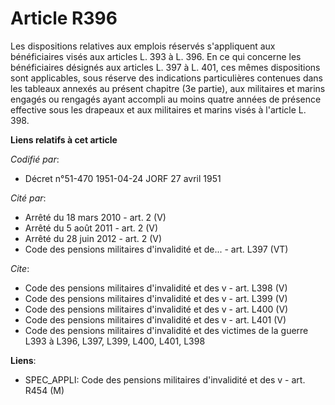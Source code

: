 # Article R396

Les dispositions relatives aux emplois réservés s'appliquent aux bénéficiaires visés aux articles L. 393 à L. 396. En ce qui
concerne les bénéficiaires désignés aux articles L. 397 à L. 401, ces mêmes dispositions sont applicables, sous réserve des
indications particulières contenues dans les tableaux annexés au présent chapitre (3e partie), aux militaires et marins
engagés ou rengagés ayant accompli au moins quatre années de présence effective sous les drapeaux et aux militaires et marins
visés à l'article L. 398.

**Liens relatifs à cet article**

_Codifié par_:

  - Décret n°51-470 1951-04-24 JORF 27 avril 1951

_Cité par_:

  - Arrêté du 18 mars 2010 - art. 2 (V)
  - Arrêté du 5 août 2011 - art. 2 (V)
  - Arrêté du 28 juin 2012 - art. 2 (V)
  - Code des pensions militaires d'invalidité et de... - art. L397 (VT)

_Cite_:

  - Code des pensions militaires d'invalidité et des v - art. L398 (V)
  - Code des pensions militaires d'invalidité et des v - art. L399 (V)
  - Code des pensions militaires d'invalidité et des v - art. L400 (V)
  - Code des pensions militaires d'invalidité et des v - art. L401 (V)
  - Code des pensions militaires d'invalidité et des victimes de la guerre L393 à L396, L397, L399, L400, L401, L398

**Liens**:

  - SPEC_APPLI: Code des pensions militaires d'invalidité et des v - art. R454 (M)

